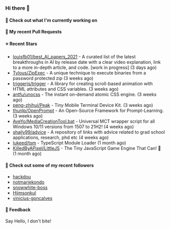### Hi there 👋

#### 👷 Check out what I'm currently working on

#### 🔨 My recent Pull Requests


#### ⭐ Recent Stars

- [louisfb01/best_AI_papers_2021](https://github.com/louisfb01/best_AI_papers_2021) - A  curated list of the latest breakthroughs in AI by release date with a clear video explanation, link to a more in-depth article, and code. [work in progress] (3 days ago)
- [Tylous/ZipExec](https://github.com/Tylous/ZipExec) - A unique technique to execute binaries from a password protected zip (3 weeks ago)
- [triggerjs/trigger](https://github.com/triggerjs/trigger) - A library for creating scroll-based animation with HTML attributes and CSS variables. (3 weeks ago)
- [antfu/unocss](https://github.com/antfu/unocss) - The instant on-demand atomic CSS engine. (3 weeks ago)
- [peng-zhihui/Peak](https://github.com/peng-zhihui/Peak) - Tiny Mobile Terminal Device Kit. (3 weeks ago)
- [thunlp/OpenPrompt](https://github.com/thunlp/OpenPrompt) - An Open-Source Framework for Prompt-Learning. (3 weeks ago)
- [AveYo/MediaCreationTool.bat](https://github.com/AveYo/MediaCreationTool.bat) - Universal MCT wrapper script for all Windows 10/11 versions from 1507 to 21H2! (4 weeks ago)
- [shaily99/advice](https://github.com/shaily99/advice) - A repository of links with advice related to grad school applications, research, phd etc (4 weeks ago)
- [lukeed/tsm](https://github.com/lukeed/tsm) - TypeScript Module Loader (1 month ago)
- [KilledByAPixel/LittleJS](https://github.com/KilledByAPixel/LittleJS) - The Tiny JavaScript Game Engine That Can! 🚂 (1 month ago)

#### 👯 Check out some of my recent followers

- [hackdou](https://github.com/hackdou)
- [notmariekondo](https://github.com/notmariekondo)
- [snowwhite-boss](https://github.com/snowwhite-boss)
- [Hiimsonkul](https://github.com/Hiimsonkul)
- [vinicius-goncalves](https://github.com/vinicius-goncalves)

#### 💬 Feedback

Say Hello, I don't bite!